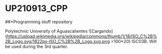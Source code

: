# UP210913_CPP
##*Programming stuff repository
<img scr="https://upload.wikimedia.org/wikipedia/commons/thumb/1/18/ISO_C%2B%2B_Logo.svg/1822px-ISO_C%2B%2B_Logo.svg.png" width=48>

Polytechnic University of Aguascalientes ![Cargando](https://upload.wikimedia.org/wikipedia/commons/thumb/1/18/ISO_C%2B%2B_Logo.svg/1822px-ISO_C%2B%2B_Logo.svg.png =100*20)
ISC03B. Will be used during the 3rd quarter.




